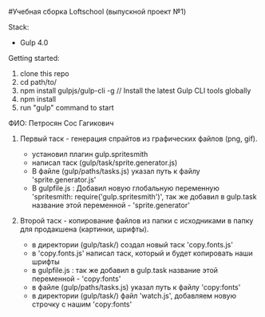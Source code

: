 #Учебная сборка Loftschool (выпускной проект №1) 

Stack:
 - Gulp 4.0
 
Getting started:

1. clone this repo
2. cd path/to/
3. npm install gulpjs/gulp-cli -g  // Install the latest Gulp CLI tools globally
4. npm install
6. run "gulp" command to start


ФИО: Петросян Сос Гагикович

1. Первый таск - генерация спрайтов из графических файлов (png, gif).

	* установил плагин gulp.spritesmith
	* написал таск (gulp/task/sprite.generator.js)
	* В файле (gulp/paths/tasks.js) указал путь к файлу 'sprite.generator.js'
	* В gulpfile.js : Добавил новую глобальную переменную 'spritesmith: require('gulp.spritesmith')', так же добавил в gulp.task название этой переменной - 'sprite.generator'

2. Второй таск - копирование файлов из папки с исходниками в папку для продакшена (картинки, шрифты).

	* в директории (gulp/task/) создал новый таск 'copy.fonts.js'
	* в 'copy.fonts.js' написал таск, который и будет копировать наши шрифты
	* в gulpfile.js : так же добавил в gulp.task название этой переменной - 'copy:fonts'
	* в файле (gulp/paths/tasks.js) указал путь к файлу 'copy:fonts'
	* в директории (gulp/task/) файл 'watch.js', добавляем новую строчку с нашим 'copy:fonts'
